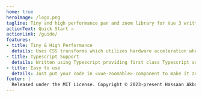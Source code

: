 ```yaml
---
home: true
heroImage: /logo.png
tagline: Tiny and high performance pan and zoom library for Vue 3 written in Typescript.
actionText: Quick Start →
actionLink: /guide/
features:
- title: Tiny & High Performance
  details: Uses CSS transforms which utilizes hardware acceleration where available.
- title: Typescript Support
  details: Written using Typescript providing first class Typescript support.
- title: Easy to use
  details: Just put your code in <vue-zoomable> component to make it zoomable and pan-able.
footer: |
  Released under the MIT License. Copyright © 2023-present Hassaan Akbar
---
```


